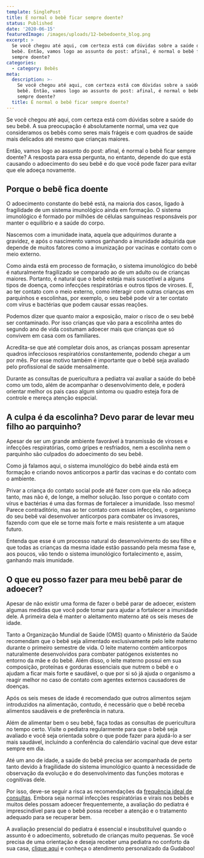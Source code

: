 ```yaml
---
template: SinglePost
title: É normal o bebê ficar sempre doente?
status: Published
date: '2020-06-15'
featuredImage: /images/uploads/12-bebedoente_blog.png
excerpt: >
  Se você chegou até aqui, com certeza está com dúvidas sobre a saúde do seu
  bebê. Então, vamos logo ao assunto do post: afinal, é normal o bebê ficar
  sempre doente?
categories:
  - category: Bebês
meta:
  description: >-
    Se você chegou até aqui, com certeza está com dúvidas sobre a saúde do seu
    bebê. Então, vamos logo ao assunto do post: afinal, é normal o bebê ficar
    sempre doente?
  title: É normal o bebê ficar sempre doente?
---
```

Se você chegou até aqui, com certeza está com dúvidas sobre a saúde do seu bebê. A sua preocupação é absolutamente normal, uma vez que consideramos os bebês como seres mais frágeis e com quadros de saúde mais delicados até mesmo que crianças maiores. 







Então, vamos logo ao assunto do post: afinal, é normal o bebê ficar sempre doente? A resposta para essa pergunta, no entanto, depende do que está causando o adoecimento do seu bebê e do que você pode fazer para evitar que ele adoeça novamente.







## Porque o bebê fica doente



 



O adoecimento constante do bebê está, na maioria dos casos, ligado à fragilidade de um sistema imunológico ainda em formação. O sistema imunológico é formado por milhões de células sanguíneas responsáveis por manter o equilíbrio e a saúde do corpo. 







Nascemos com a imunidade inata, aquela que adquirimos durante a gravidez, e após o nascimento vamos ganhando a imunidade adquirida que depende de muitos fatores como a imunização por vacinas e contato com o meio externo.







Como ainda está em processo de formação, o sistema imunológico do bebê é naturalmente fragilizado se comparado ao de um adulto ou de crianças maiores. Portanto, é natural que o bebê esteja mais suscetível a alguns tipos de doença, como infecções respiratórias e outros tipos de viroses. E, ao ter contato com o meio externo, como interagir com outras crianças em parquinhos e escolinhas, por exemplo, o seu bebê pode vir a ter contato com vírus e bactérias que podem causar essas reações. 







Podemos dizer que quanto maior a exposição, maior o risco de o seu bebê ser contaminado.  Por isso crianças que vão para a escolinha antes do segundo ano de vida costumam adoecer mais que crianças que só convivem em casa com os familiares.



 



Acredita-se que até completar dois anos, as crianças possam apresentar quadros infecciosos respiratórios constantemente, podendo chegar a um por mês. Por esse motivo também é importante que o bebê seja avaliado pelo profissional de saúde mensalmente. 







Durante as consultas de puericultura a pediatra vai avaliar a saúde do bebê como um todo, além de acompanhar o desenvolvimento dele, e poderá orientar melhor os pais caso algum sintoma ou quadro esteja fora de controle e mereça atenção especial.



 



## A culpa é da escolinha? Devo parar de levar meu filho ao parquinho?



 



Apesar de ser um grande ambiente favorável à transmissão de viroses e infecções respiratórias, como gripes e resfriados, nem a escolinha nem o parquinho são culpados do adoecimento do seu bebê. 







Como já falamos aqui, o sistema imunológico do bebê ainda está em formação e criando novos anticorpos a partir das vacinas e do contato com o ambiente.







Privar a criança do contato social pode até fazer com que ela não adoeça tanto, mas não é, de longe, a melhor solução. Isso porque o contato com vírus e bactérias é uma das formas de fortalecer a imunidade. Isso mesmo! Parece contraditório, mas ao ter contato com essas infecções, o organismo do seu bebê vai desenvolver anticorpos para combater os invasores, fazendo com que ele se torne mais forte e mais resistente a um ataque futuro.



 



Entenda que esse é um processo natural do desenvolvimento do seu filho e que todas as crianças da mesma idade estão passando pela mesma fase e, aos poucos, vão tendo o sistema imunológico fortalecimento e, assim, ganhando mais imunidade.



 



## O que eu posso fazer para meu bebê parar de adoecer?







Apesar de não existir uma forma de fazer o bebê parar de adoecer, existem algumas medidas que você pode tomar para ajudar a fortalecer a imunidade dele. A primeira dela é manter o aleitamento materno até os seis meses de idade. 







Tanto a Organização Mundial de Saúde (OMS) quanto o Ministério da Saúde recomendam que o bebê seja alimentado exclusivamente pelo leite materno durante o primeiro semestre de vida. O leite materno contém anticorpos naturalmente desenvolvidos para combater patógenos existentes no entorno da mãe e do bebê. Além disso, o leite materno possui em sua composição, proteínas e gorduras essenciais que nutrem o bebê e o ajudam a ficar mais forte e saudável, o que por si só já ajuda o organismo a reagir melhor no caso de contato com agentes externos causadores de doenças.



 



Após os seis meses de idade é recomendado que outros alimentos sejam introduzidos na alimentação, contudo, é necessário que o bebê receba alimentos saudáveis e de preferência in natura.



 



Além de alimentar bem o seu bebê, faça todas as consultas de puericultura no tempo certo. Visite o pediatra regularmente para que o bebê seja avaliado e você seja orientada sobre o que pode fazer para ajudá-lo a ser mais saudável, incluindo a conferência do calendário vacinal que deve estar sempre em dia. 







Até um ano de idade, a saúde do bebê precisa ser acompanhada de perto tanto devido à fragilidade do sistema imunológico quanto à necessidade de observação da evolução e do desenvolvimento das funções motoras e cognitivas dele. 







Por isso, deve-se seguir a risca as recomendações da [frequência ideal de consultas](https://blog.gudaboo.com.br/posts/frequencia-ideal-de-consultas-ao-pediatra/). Embora seja normal infecções respiratórias e virais nos bebês e muitos deles possam adoecer frequentemente, a avaliação do pediatra é imprescindível para que o bebê possa receber a atenção e o tratamento adequado para se recuperar  bem. 







A avaliação presencial do pediatra é essencial e insubstituível quando o assunto é o adoecimento, sobretudo de crianças muito pequenas. Se você precisa de uma orientação e deseja receber uma pediatra no conforto da sua casa, [clique aqui](https://gudaboo.com.br/) e conheça o atendimento personalizado da Gudaboo!
